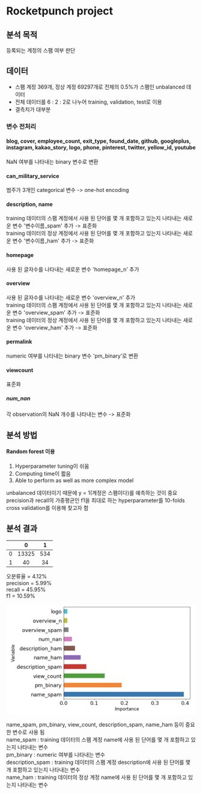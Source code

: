 # Rocketpunch project

## 분석 목적
등록되는 계정의 스팸 여부 판단

## 데이터
- 스팸 계정 369개, 정상 계정 69297개로 전체의 0.5%가 스팸인 unbalanced 데이터  
- 전체 데이터를 6 : 2 : 2로 나누어 training, validation, test로 이용
- 결측치가 대부분

### 변수 전처리
#### blog, cover, employee_count, exit_type, found_date, github, googleplus, instagram, kakao_story, logo, phone, pinterest, twitter, yellow_id, youtube
NaN 여부를 나타내는 binary 변수로 변환

#### can_military_service
범주가 3개인 categorical 변수 -> one-hot encoding

#### description, name
training 데이터의 스팸 계정에서 사용 된 단어를 몇 개 포함하고 있는지 나타내는 새로운 변수 '변수이름_spam' 추가 -> 표준화  
training 데이터의 정상 계정에서 사용 된 단어를 몇 개 포함하고 있는지 나타내는 새로운 변수 '변수이름_ham' 추가 -> 표준화  

#### homepage
사용 된 글자수를 나타내는 새로운 변수 'homepage_n' 추가

#### overview
사용 된 글자수를 나타내는 새로운 변수 'overview_n' 추가  
training 데이터의 스팸 계정에서 사용 된 단어를 몇 개 포함하고 있는지 나타내는 새로운 변수 'overview_spam' 추가 -> 표준화  
training 데이터의 정상 계정에서 사용 된 단어를 몇 개 포함하고 있는지 나타내는 새로운 변수 'overview_ham' 추가 -> 표준화  

#### permalink
numeric 여부를 나타내는 binary 변수 'pm_binary'로 변환

#### viewcount
표준화

##### num_nan
각 observation의 NaN 개수를 나타내는 변수 -> 표준화

## 분석 방법
#### Random forest 이용  
1. Hyperparameter tuning이 쉬움  
2. Computing time이 짧음  
3. Able to perform as well as more complex model  

unbalanced 데이터이기 때문에 y = 1(계정은 스팸이다)를 예측하는 것이 중요  
precision과 recall의 가중평균인 f1을 최대로 하는 hyperparameter를 10-folds cross validation를 이용해 찾고자 함  

## 분석 결과

|        | 0     | 1     |
| ------ |:-----:|:-----:|
| 0      | 13325 | 534   |
| 1      | 40    | 34    |

오분류율 = 4.12%  
precision = 5.99%  
recall = 45.95%  
f1 = 10.59%  

![alt text](importance.png)

name_spam, pm_binary, view_count, description_spam, name_ham 등이 중요한 변수로 사용 됨  
name_spam : training 데이터의 스팸 계정 name에 사용 된 단어를 몇 개 포함하고 있는지 나타내는 변수  
pm_binary : numeric 여부를 나타내는 변수  
description_spam : training 데이터의 스팸 계정 description에 사용 된 단어를 몇 개 포함하고 있는지 나타내는 변수  
name_ham : training 데이터의 정상 계정 name에 사용 된 단어를 몇 개 포함하고 있는지 나타내는 변수  
